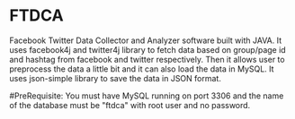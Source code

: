 # FTDCA
Facebook Twitter Data Collector and Analyzer software built with JAVA.
It uses facebook4j and twitter4j library to fetch data based on group/page id and hashtag from facebook and twitter respectively.
Then it allows user to preprocess the data a little bit and it can also load the data in MySQL.
It uses json-simple library to save the data in JSON format.

#PreRequisite:
You must have MySQL running on port 3306 and the name of the database must be "ftdca" with root user and no password.
